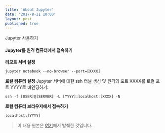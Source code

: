 ```yaml
---
title: 'About Jupyter'
date: '2017-8-21 10:00'
layout: post
published: true
---
```

Jupyter 사용하기 

#### Jupyter를 원격 컴퓨터에서 접속하기 

**리모트 서버 설정**
```
jupyter notebook --no-browser --port=[XXXX]
```

**로컬 컴퓨터 설정**
Jupyter 서버에 대한 ssh 터널 생성 및 원격의 포트 XXXX를 로컬 포트 YYYY로 바인딩하기:
```
ssh -f [USER]@[SERVER] -L [YYYY]:localhost:[XXXX] -N
```

**로컬 컴퓨터 브라우저에서 접속하기**
```
localhost:[YYYY] 
```

> 이 내용 원본은 [여기](https://coderwall.com/p/y1rwfw/jupyter-notebook-on-remote-server)에서 발췌한 것입니다. 

